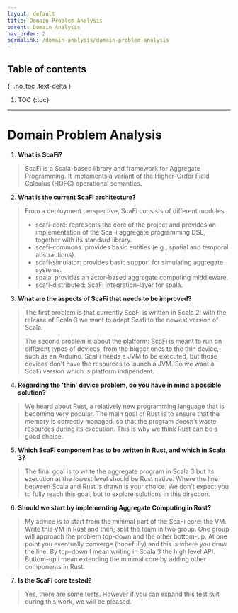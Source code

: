 ```yaml
---
layout: default
title: Domain Problem Analysis
parent: Domain Analysis
nav_order: 2
permalink: /domain-analysis/domain-problem-analysis
---
```

## Table of contents
{: .no_toc .text-delta }
1. TOC
   {:toc}
---

# Domain Problem Analysis

1. **What is ScaFi?**

> ScaFi is a Scala-based library and framework for Aggregate Programming. 
> It implements a variant of the Higher-Order Field Calculus (HOFC) operational semantics.

2. **What is the current ScaFi architecture?**

> From a deployment perspective, ScaFi consists of different modules:
> - scafi-core: represents the core of the project and provides an implementation of the ScaFi aggregate programming DSL, together with its standard library.
> - scafi-commons: provides basic entities (e.g., spatial and temporal abstractions).
> - scafi-simulator: provides basic support for simulating aggregate systems.
> - spala: provides an actor-based aggregate computing middleware.
> - scafi-distributed: ScaFi integration-layer for spala.

3. **What are the aspects of ScaFi that needs to be improved?**
> The first problem is that currently ScaFi is written in Scala 2: with the release of Scala 3 we want to adapt Scafi to the newest version of Scala.
>
> The second problem is about the platform: ScaFi is meant to run on different types of devices, from the bigger ones to the thin device, such as an Arduino. ScaFi needs a JVM to be executed, but those devices don't have the resources to launch a JVM. So we want a ScaFi version which is platform indipendent.

4. **Regarding the 'thin' device problem, do you have in mind a possible solution?**
> We heard about Rust, a relatively new programming language that is becoming very popular. The main goal of Rust is to ensure that the memory is correctly managed, so that the program doesn't waste resources during its execution. 
> This is why we think Rust can be a good choice.

5. **Which ScaFi component has to be written in Rust, and which in Scala 3?**
> The final goal is to write the aggregate program in Scala 3 but its execution at the lowest level should be Rust native. Where the line between Scala and Rust is drawn is your choice.
> We don't expect you to fully reach this goal, but to explore solutions in this direction.

6. **Should we start by implementing Aggregate Computing in Rust?**
> My advice is to start from the minimal part of the ScaFi core: the VM. Write this VM in Rust and then, split the team in two group. One group will approach the problem top-down and the other bottom-up. At one point you eventually converge (hopefully) and this is where you draw the line.
> By top-down I mean writing in Scala 3 the high level API.
> Buttom-up i mean extending the minimal core by adding other components in Rust.

7. **Is the ScaFi core tested?**
> Yes, there are some tests. However if you can expand this test suit during this work, we will be pleased.